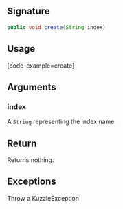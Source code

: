 ## Signature

``` java
public void create(String index)
```

## Usage

[code-example=create]

## Arguments

### index

A `String` representing the index name.

## Return

Returns nothing.

## Exceptions

Throw a KuzzleException
